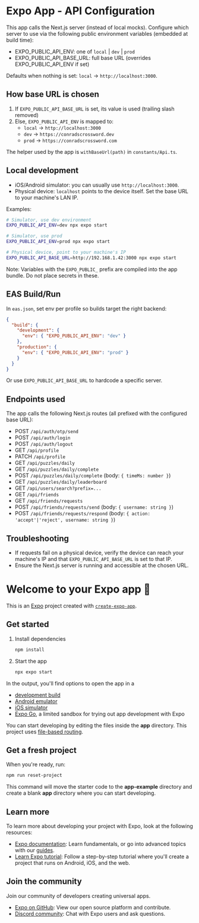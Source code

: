 # Expo App - API Configuration

This app calls the Next.js server (instead of local mocks). Configure which server to use via the following public environment variables (embedded at build time):

- EXPO_PUBLIC_API_ENV: one of `local` | `dev` | `prod`
- EXPO_PUBLIC_API_BASE_URL: full base URL (overrides EXPO_PUBLIC_API_ENV if set)

Defaults when nothing is set: `local` → `http://localhost:3000`.

## How base URL is chosen

1) If `EXPO_PUBLIC_API_BASE_URL` is set, its value is used (trailing slash removed)
2) Else, `EXPO_PUBLIC_API_ENV` is mapped to:
   - `local` → `http://localhost:3000`
   - `dev` → `https://conradscrossword.dev`
   - `prod` → `https://conradscrossword.com`

The helper used by the app is `withBaseUrl(path)` in `constants/Api.ts`.

## Local development

- iOS/Android simulator: you can usually use `http://localhost:3000`.
- Physical device: `localhost` points to the device itself. Set the base URL to your machine's LAN IP.

Examples:

```bash
# Simulator, use dev environment
EXPO_PUBLIC_API_ENV=dev npx expo start

# Simulator, use prod
EXPO_PUBLIC_API_ENV=prod npx expo start

# Physical device, point to your machine's IP
EXPO_PUBLIC_API_BASE_URL=http://192.168.1.42:3000 npx expo start
```

Note: Variables with the `EXPO_PUBLIC_` prefix are compiled into the app bundle. Do not place secrets in these.

## EAS Build/Run

In `eas.json`, set env per profile so builds target the right backend:

```json
{
  "build": {
    "development": {
      "env": { "EXPO_PUBLIC_API_ENV": "dev" }
    },
    "production": {
      "env": { "EXPO_PUBLIC_API_ENV": "prod" }
    }
  }
}
```

Or use `EXPO_PUBLIC_API_BASE_URL` to hardcode a specific server.

## Endpoints used

The app calls the following Next.js routes (all prefixed with the configured base URL):
- POST `/api/auth/otp/send`
- POST `/api/auth/login`
- POST `/api/auth/logout`
- GET `/api/profile`
- PATCH `/api/profile`
- GET `/api/puzzles/daily`
- GET `/api/puzzles/daily/complete`
- POST `/api/puzzles/daily/complete` (body: `{ timeMs: number }`)
- GET `/api/puzzles/daily/leaderboard`
- GET `/api/users/search?prefix=...`
- GET `/api/friends`
- GET `/api/friends/requests`
- POST `/api/friends/requests/send` (body: `{ username: string }`)
- POST `/api/friends/requests/respond` (body: `{ action: 'accept'|'reject', username: string }`)

## Troubleshooting

- If requests fail on a physical device, verify the device can reach your machine's IP and that `EXPO_PUBLIC_API_BASE_URL` is set to that IP.
- Ensure the Next.js server is running and accessible at the chosen URL.

# Welcome to your Expo app 👋

This is an [Expo](https://expo.dev) project created with [`create-expo-app`](https://www.npmjs.com/package/create-expo-app).

## Get started

1. Install dependencies

   ```bash
   npm install
   ```

2. Start the app

   ```bash
   npx expo start
   ```

In the output, you'll find options to open the app in a

- [development build](https://docs.expo.dev/develop/development-builds/introduction/)
- [Android emulator](https://docs.expo.dev/workflow/android-studio-emulator/)
- [iOS simulator](https://docs.expo.dev/workflow/ios-simulator/)
- [Expo Go](https://expo.dev/go), a limited sandbox for trying out app development with Expo

You can start developing by editing the files inside the **app** directory. This project uses [file-based routing](https://docs.expo.dev/router/introduction).

## Get a fresh project

When you're ready, run:

```bash
npm run reset-project
```

This command will move the starter code to the **app-example** directory and create a blank **app** directory where you can start developing.

## Learn more

To learn more about developing your project with Expo, look at the following resources:

- [Expo documentation](https://docs.expo.dev/): Learn fundamentals, or go into advanced topics with our [guides](https://docs.expo.dev/guides).
- [Learn Expo tutorial](https://docs.expo.dev/tutorial/introduction/): Follow a step-by-step tutorial where you'll create a project that runs on Android, iOS, and the web.

## Join the community

Join our community of developers creating universal apps.

- [Expo on GitHub](https://github.com/expo/expo): View our open source platform and contribute.
- [Discord community](https://chat.expo.dev): Chat with Expo users and ask questions.
